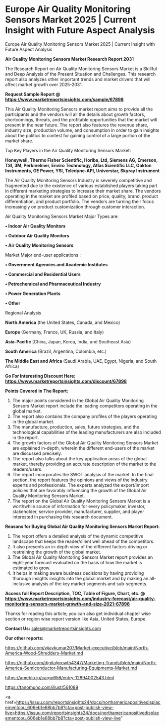 # Europe Air Quality Monitoring Sensors Market 2025 | Current Insight with Future Aspect Analysis
Europe Air Quality Monitoring Sensors Market 2025 | Current Insight with Future Aspect Analysis

<strong>Air Quality Monitoring Sensors Market Research Report 2031</strong>

The Research Report on Air Quality Monitoring Sensors Market is a Skillful and Deep Analysis of the Present Situation and Challenges. This research report also analyzes other important trends and market drivers that will affect market growth over 2025-2031.

<strong>Request Sample Report @ <a href=https://www.marketreportsinsights.com/sample/67898>https://www.marketreportsinsights.com/sample/67898</a></strong>

This Air Quality Monitoring Sensors market report aims to provide all the participants and the vendors will all the details about growth factors, shortcomings, threats, and the profitable opportunities that the market will present in the near future. The report also features the revenue share, industry size, production volume, and consumption in order to gain insights about the politics to contest for gaining control of a large portion of the market share.

Top Key Players in the Air Quality Monitoring Sensors Market:

<strong>Honeywell, Thermo Fisher Scientific, Horiba, Ltd, Siemens AG, Emerson, TSI, 3M, Perkinelmer, Enviro Technology, Atlas Scientific LLC, Oakton Instruments, GE Power, YSI, Teledyne-API, Universtar, Skyray Instrument</strong>

The Air Quality Monitoring Sensors Industry is severely competitive and fragmented due to the existence of various established players taking part in different marketing strategies to increase their market share. The vendors operating in the market are profiled based on price, quality, brand, product differentiation, and product portfolio. The vendors are turning their focus increasingly on product customization through customer interaction.

Air Quality Monitoring Sensors Market Major Types are:

<strong>• Indoor Air Quality Monitors

• Outdoor Air Quality Monitors

• Air Quality Monitoring Sensors</strong>

Market Major end-user applications :

<strong>• Government Agencies and Academic Institutes

• Commercial and Residential Users

• Petrochemical and Pharmaceutical Industry

• Power Generation Plants

• Other</strong>

Regional Analysis

</u><strong><b>North America</b></strong> (the United States, Canada, and Mexico)

<strong><b>Europe </b></strong>(Germany, France, UK, Russia, and Italy)

<strong><b>Asia-Pacific</b></strong> (China, Japan, Korea, India, and Southeast Asia)

<strong><b>South America</b></strong> (Brazil, Argentina, Colombia, etc.)

<strong><b>The Middle East and Africa</b></strong> (Saudi Arabia, UAE, Egypt, Nigeria, and South Africa)

<strong>Go For Interesting Discount Here: <a href=https://www.marketreportsinsights.com/discount/67898>https://www.marketreportsinsights.com/discount/67898</a></strong>

<strong>Points Covered in The Report:</strong>
<ol>
  <li>The major points considered in the Global Air Quality Monitoring Sensors Market report include the leading competitors operating in the global market.</li>
  <li>The report also contains the company profiles of the players operating in the global market.</li>
  <li>The manufacture, production, sales, future strategies, and the technological capabilities of the leading manufacturers are also included in the report.</li>
  <li>The growth factors of the Global Air Quality Monitoring Sensors Market are explained in-depth, wherein the different end-users of the market are discussed precisely.</li>
  <li>The report also talks about the key application areas of the global market, thereby providing an accurate description of the market to the readers/users.</li>
  <li>The report incorporates the SWOT analysis of the market. In the final section, the report features the opinions and views of the industry experts and professionals. The experts analyzed the export/import policies that are favorably influencing the growth of the Global Air Quality Monitoring Sensors Market.</li>
  <li>The report on the Global Air Quality Monitoring Sensors Market is a worthwhile source of information for every policymaker, investor, stakeholder, service provider, manufacturer, supplier, and player interested in purchasing this research document.</li>
</ol>
<strong>Reasons for Buying Global Air Quality Monitoring Sensors Market Report:</strong>

<ol>
  <li>The report offers a detailed analysis of the dynamic competitive landscape that keeps the reader/client well ahead of the competitors.</li>
  <li>It also presents an in-depth view of the different factors driving or restraining the growth of the global market.</li>
  <li>The Global Air Quality Monitoring Sensors Market report provides an eight-year forecast evaluated on the basis of how the market is estimated to grow.</li>
  <li>It helps in making aware business decisions by having providing thorough insights insights into the global market and by making an all-inclusive analysis of the key market segments and sub-segments.</li>
</ol>
<strong>Access full Report Description, TOC, Table of Figure, Chart, etc. @ <a href=https://www.marketreportsinsights.com/industry-forecast/air-quality-monitoring-sensors-market-growth-and-size-2021-67898>https://www.marketreportsinsights.com/industry-forecast/air-quality-monitoring-sensors-market-growth-and-size-2021-67898</a></strong>


Thanks for reading this article; you can also get individual chapter wise section or region wise report version like Asia, United States, Europe.

<strong>Contact Us:</strong>
sales@marketreportsinsights.com

<strong>Our other reports:</strong>

<a href=https://github.com/vijaykumar207/Market-executive/blob/main/North-America-Wood-Shredders-Market.md>https://github.com/vijaykumar207/Market-executive/blob/main/North-America-Wood-Shredders-Market.md</a>

<a href=https://github.com/digitalgrowth4347/Marketing-Trands/blob/main/North-America-Semiconductor-Manufacturing-Equipments-Market.md>https://github.com/digitalgrowth4347/Marketing-Trands/blob/main/North-America-Semiconductor-Manufacturing-Equipments-Market.md</a>

<a href=https://ameblo.jp/cargo656/entry-12894002543.html>https://ameblo.jp/cargo656/entry-12894002543.html</a>

<a href=https://tanomuno.com/illust/561089>https://tanomuno.com/illust/561089</a>

<a href=https://issuu.com/reportsinsights24/docs/northamericapositivedisplacementcou_606eb1e68bb7b8?cta=post-publish-view-live>https://issuu.com/reportsinsights24/docs/northamericapositivedisplacementcou_606eb1e68bb7b8?cta=post-publish-view-live</a>"
